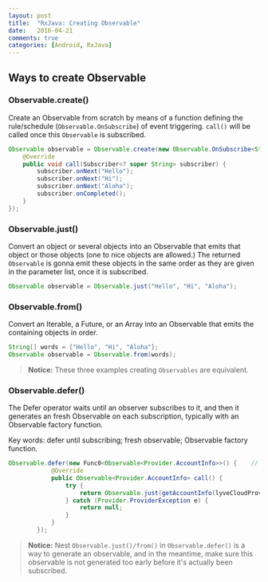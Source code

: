 ```yaml
---
layout: post
title:  "RxJava: Creating Observable"
date:   2016-04-21
comments: true
categories: [Android, RxJava]
---
```


## Ways to create Observable

### Observable.create()

Create an Observable from scratch by means of a function defining the rule/schedule (`Observable.OnSubscribe`) of event triggering. `call()` will be called once this `Observable` is subscribed.

```java
Observable observable = Observable.create(new Observable.OnSubscribe<String>() {
    @Override
    public void call(Subscriber<? super String> subscriber) {
        subscriber.onNext("Hello");
        subscriber.onNext("Hi");
        subscriber.onNext("Aloha");
        subscriber.onCompleted();
    }
});
```

### Observable.just()

Convert an object or several objects into an Observable that emits that object or those objects (one to nice objects are allowed.) The returned `Observable` is gonna emit these objects in the same order as they are given in the parameter list, once it is subscribed.

```java
Observable observable = Observable.just("Hello", "Hi", "Aloha");
```

### Observable.from()

Convert an Iterable, a Future, or an Array into an Observable that emits the containing objects in order.

```java
String[] words = {"Hello", "Hi", "Aloha"};
Observable observable = Observable.from(words);
```
> **Notice:** These three examples creating `Observables` are equivalent.

### Observable.defer()

The Defer operator waits until an observer subscribes to it, and then it generates an fresh Observable on each subscription, typically with an Observable factory function.

Key words: defer until subscribing; fresh observable; Observable factory function.

```java
Observable.defer(new Func0<Observable<Provider.AccountInfo>>() {	// observable factory function
            @Override
            public Observable<Provider.AccountInfo> call() {
                try {
                    return Observable.just(getAccountInfo(lyveCloudProvider));
                } catch (Provider.ProviderException e) {
                    return null;
                }
            }
        });
```

> **Notice:** Nest `Observable.just()/from()` in `Observable.defer()` is a way to generate an observable, and in the meantime, make sure this observable is not generated too early before it's actually been subscribed.

